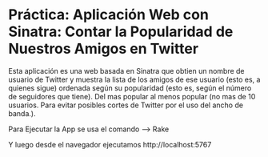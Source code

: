 Práctica: Aplicación Web con Sinatra: Contar la Popularidad de Nuestros Amigos en Twitter
=========================================================================================

Esta aplicación es una web basada en Sinatra que obtien un nombre de usuario de Twitter y muestra la lista de los amigos de ese usuario (esto es, a quienes sigue) ordenada según su popularidad (esto es, según el número de seguidores que tiene). Del mas popular al menos popular (no mas de 10 usuarios. Para evitar posibles cortes de Twitter por el uso del ancho de banda.). 

Para Ejecutar la App se usa el comando --> Rake

Y luego desde el navegador ejecutamos http://localhost:5767
